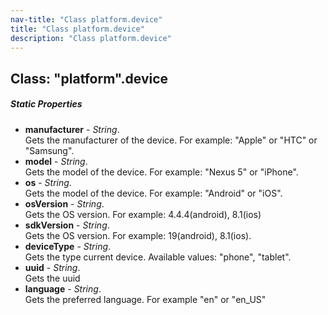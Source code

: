 ```yaml
---
nav-title: "Class platform.device"
title: "Class platform.device"
description: "Class platform.device"
---
```

## Class: "platform".device

##### Static Properties
 - **manufacturer** - _String_.    
  Gets the manufacturer of the device.
For example: "Apple" or "HTC" or "Samsung".
 - **model** - _String_.    
  Gets the model of the device.
For example: "Nexus 5" or "iPhone".
 - **os** - _String_.    
  Gets the model of the device.
For example: "Android" or "iOS".
 - **osVersion** - _String_.    
  Gets the OS version.
For example: 4.4.4(android), 8.1(ios)
 - **sdkVersion** - _String_.    
  Gets the OS version.
For example: 19(android), 8.1(ios).
 - **deviceType** - _String_.    
  Gets the type current device.
Available values: "phone", "tablet".
 - **uuid** - _String_.    
  Gets the uuid
 - **language** - _String_.    
  Gets the preferred language. For example "en" or "en_US"